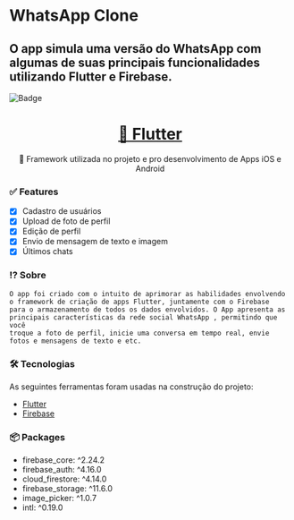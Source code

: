 # WhatsApp Clone

## O app simula uma versão do WhatsApp com algumas de suas principais funcionalidades utilizando Flutter e Firebase.

![Badge](https://img.shields.io/static/v1?label=Flutter&message=3.13.0&color=blue&logo=flutter)

<h1 align="center">
    <a href="https://flutter.dev">🔗 Flutter</a>
</h1>
<p align="center">🚀 Framework utilizada no projeto e pro desenvolvimento de Apps iOS e Android</p>

### ✅ Features

- [x] Cadastro de usuários
- [x] Upload de foto de perfil
- [x] Edição de perfil
- [x] Envio de mensagem de texto e imagem
- [x] Últimos chats

### ⁉️ Sobre

    O app foi criado com o intuito de aprimorar as habilidades envolvendo o framework de criação de apps Flutter, juntamente com o Firebase
    para o armazenamento de todos os dados envolvidos. O App apresenta as principais características da rede social WhatsApp , permitindo que você
    troque a foto de perfil, inicie uma conversa em tempo real, envie fotos e mensagens de texto e etc.

### 🛠 Tecnologias

As seguintes ferramentas foram usadas na construção do projeto:

- [Flutter](https://flutter.dev)
- [Firebase](https://firebase.google.com/)

### 📦 Packages

- firebase_core: ^2.24.2
- firebase_auth: ^4.16.0
- cloud_firestore: ^4.14.0
- firebase_storage: ^11.6.0
- image_picker: ^1.0.7
- intl: ^0.19.0
